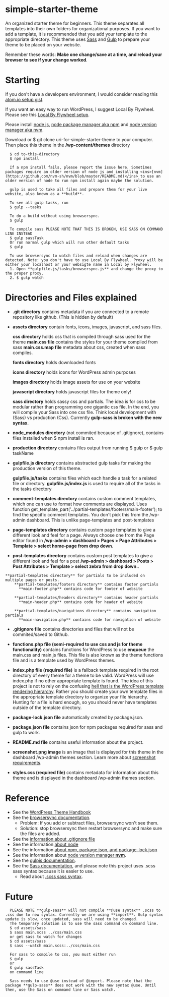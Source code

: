 # simple-starter-theme

  An organized starter theme for beginners. This theme separates all templates into their own folders for organizational purposes. If you want to add a template, it is recommended that you add your template to the appropriate directory. This theme uses <ins>[Sass](https://sass-lang.com/)</ins> and <ins>[Gulp](https://gulpjs.com/)</ins> to prepare your theme to be placed on your website.

  Remember these words: **Make one change/save at a time, and reload your browser to see if your change worked**.

# Starting

If you don't have a developers environment, I would consider reading this <ins>[atom.io setup gist](https://gist.github.com/max-cmoa/a16bf224d1b6672bea030e7196d26a22)</ins>.

If you want an easy way to run WordPress, I suggest Local By Flywheel. Please see this <ins>[Local By Flywheel setup](https://gist.github.com/max-cmoa/16057cde0c9b87ff900e4b2eb8faafe3)</ins>.

Please install <ins>[node js](https://nodejs.org/en/download/)</ins>, <ins>[node package manager aka npm](https://docs.npmjs.com/cli/install)</ins> and <ins>[node version manager aka nvm](https://github.com/nvm-sh/nvm/blob/master/README.md)</ins>.

Download or $ git clone uri-for-simple-starter-theme to your computer. Then place this theme in the **/wp-content/themes** directory

      $ cd to-this-directory
      $ npm install

      If a npm install fails, please report the issue here. Sometimes packages require an older version of node js and installing <ins>[nvm](https://github.com/nvm-sh/nvm/blob/master/README.md)</ins> to use an older version of node to run npm install again maybe the solution.

      gulp is used to take all files and prepare them for your live website, also known as a **build**.

      To see all gulp tasks, run
      $ gulp --tasks

      To do a build without using browsersync.
      $ gulp

      To compile sass PLEASE NOTE THAT THIS IS BROKEN, USE SASS ON COMMAND LINE INSTEAD
      $ gulp sassTask
      Or run normal gulp which will run other default tasks
      $ gulp

      To use browsersync to watch files and reload when changes are detected. Note: you don't have to use Local By Flywheel. Proxy will be either your localhost or your websigte name in Local by Flywheel.
      1. Open **gulpfile.js/tasks/browsersync.js** and change the proxy to the proper proxy.
      2. $ gulp watch

# Directories and Files explained

  * **.git directory** contains metadata if you are connected to a remote repository like github. (This is hidden by default)

  * **assets directory** contain fonts, icons, images, javascript, and sass files.

      **css directory** holds css that is compiled through sass used for the theme
        **main.css file** contains the styles for your theme compiled from sass
        **main.css.map file** metadata about css, created when sass compiles.

      **fonts directory** holds downloaded fonts

      **icons directory** holds icons for WordPress admin purposes

      **images directory** holds image assets for use on your website

      **javascript directory** holds javascript files for theme only!

      **sass directory** holds sassy css and partials. The idea is for css to be modular rather than programming one gigantic css file. In the end, you will compile your Sass into one css file. Think local development with (Sass) vs production (Css).
      Currently **gulp-sass is broken with the new syntax**.

  * **node_modules directory** (not commited because of .gitignore), contains files installed when $ npm install is ran.

  * **production directory** contains files output from running $ gulp or $ gulp taskName

  * **gulpfile.js directory** contains abstracted gulp tasks for making the production version of this theme.

      **gulpfile.js/tasks** contains files which each handle a task for a related file or directory.
     **gulpfile.js/index.js** is used to require all of the tasks in the tasks directory

  * **comment-templates directory** contains custom comment templates, which one can use to format how comments are displayed. Uses function
  get_template_part('../partial-templates/footers/main-footer'); to
  find the specific comment templates. You don't pick this from the
  /wp-admin dashboard. This is unlike page-templates and post-templates

  *  **page-templates directory** contains custom page templates to give a different look and feel for a page. Always choose one from the Page editor found in **/wp-admin > dashboard > Pages > Page Attributes >
  Template > select home-page from drop down**.

  *  **post-templates directory** contains custom post templates to give a different look and feel for a post **/wp-admin > dashboard > Posts > Post Attributes > Template > select zebra from drop down.**.

    **partial-templates directory** for partials to be included on multiple pages or posts.
        **partial-templates/footers directory** contains footer partials
          **main-footer.php** contains code for footer of website

        **partial-templates/headers directory** contains header partials
          **main-header.php** contains code for header of website

        **partial-templates/navigations directory** contains navigation partials
          **main-navigation.php** contains code for navigation of website

  * **.gitignore file** contains directories and files that will not be commited/saved to Github.

  * **functions.php file (semi-required to use css and js for theme functionality)** contains functions for WordPress to use **enqueue** the main.css and main.js files. This file is also known as the theme functions file and is a template used by WordPress themes.

  * **index.php file (required file)** is a fallback template required in the root directory of every theme for a theme to be valid. WordPress will use index.php if no other appropriate template is found. The idea of this project is not to rely on the confusing <ins>[hell that is the WordPress template rendering hierarchy](https://wphierarchy.com)</ins>. Rather you should create your own template files in the appropriate template directory to organize your file hierarchy. Hunting for a file is hard enough, so you should never have templates outside of the template directory.

  * **package-lock.json file** automatically created by package.json.

  * **package.json file** contains json for npm packages required for sass and gulp to work.

  * **README.md file** contains useful information about the project.

  * **screenshot.png image** is an image that is displayed for this theme in the dashboard /wp-admin themes section. Learn more about <ins>[screenshot requirements](https://wpism.com/wordpress-theme-screenshot/)</ins>.

  * **styles.css (required file)** contains metadata for information about this theme and is displayed in the dashboard /wp-admin themes section.

# Reference
  * See the <ins>[WordPress Theme Handbook](https://developer.wordpress.org/themes/getting-started/)</ins>
  * See the <ins>[browsersync documentation](https://www.browsersync.io/docs/api#api-init)</ins>.
      * Problem: If you add or subtract files, browsersync won't see them.
      * Solution: stop browsersync then restart browsersync and make sure the files are added.
  * See the <ins>[information about .gitignore file](https://help.github.com/en/github/using-git/ignoring-files)</ins>
  * See the information <ins>[about node](https://www.w3schools.com/nodejs/)</ins>
  * See the information <ins>[about npm, package.json, and package-lock.json](https://nodesource.com/blog/an-absolute-beginners-guide-to-using-npm/)</ins>
  * See the information about <ins>[node version manager **nvm**](https://www.keycdn.com/blog/node-version-manager)</ins>.
  * See the <ins>[gulpjs documentation](https://gulpjs.com/docs/en/getting-started/quick-start)</ins>.
  * See the <ins>[Sass documentation](https://sass-lang.com/guide)</ins>, and please note this project uses .scss sass syntax because it is easier to use.
    * Read about <ins>[.scss sass syntax](https://sass-lang.com/documentation/syntax)</ins>.

# Future
      PLEASE NOTE **gulp-sass** will not compile **@use syntax** .scss to .css due to new syntax. Currently we are using **import**. Gulp syntax update is slow, once updated, sass will need to be changed.
      The temporary solution is to use the sass command on command line.
      $ cd assets/sass
      $ sass main.scss ../css/main.css
      or get sass to watch for changes
      $ cd assets/sass
      $ sass --watch main.scss:../css/main.css

      For sass to compile to css, you must either run
      $ gulp
      or
      $ gulp sassTask
      on command line

      Sass needs to use @use instead of @import. Please note that the package **gulp-sass** does not work with the new syntax @use. Until then, use the Sass on command line or Sass watch.
